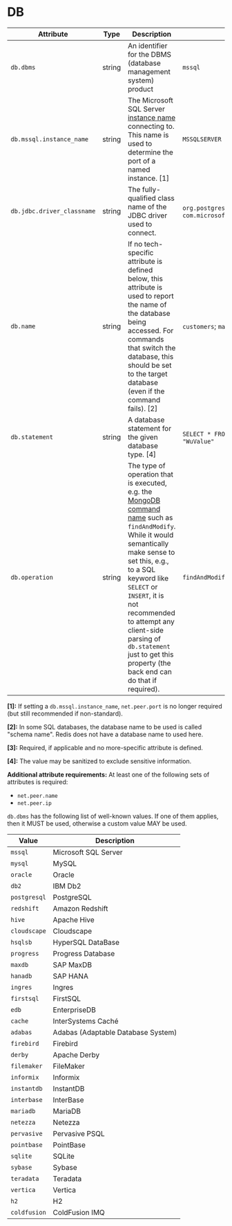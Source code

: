 # DB

<!-- semconv db(tag) -->
| Attribute  | Type | Description  | Examples  | Required |
|---|---|---|---|---|
| `db.dbms` | string | An identifier for the DBMS (database management system) product | `mssql` | Recommended for `db.type="sql"` |
| `db.mssql.instance_name` | string | The Microsoft SQL Server [instance name](https://docs.microsoft.com/en-us/sql/connect/jdbc/building-the-connection-url?view=sql-server-ver15) connecting to. This name is used to determine the port of a named instance. [1] | `MSSQLSERVER` | No |
| `db.jdbc.driver_classname` | string | The fully-qualified class name of the JDBC driver used to connect. | `org.postgresql.Driver`; `com.microsoft.sqlserver.jdbc.SQLServerDriver` | No |
| `db.name` | string | If no tech-specific attribute is defined below, this attribute is used to report the name of the database being accessed. For commands that switch the database, this should be set to the target database (even if the command fails). [2] | `customers`; `master` | Conditional [3] |
| `db.statement` | string | A database statement for the given database type. [4] | `SELECT * FROM wuser_table`; `SET mykey "WuValue"` | Required if applicable. |
| `db.operation` | string | The type of operation that is executed, e.g. the [MongoDB command name](https://docs.mongodb.com/manual/reference/command/#database-operations) such as `findAndModify`. While it would semantically make sense to set this, e.g., to a SQL keyword like `SELECT` or `INSERT`, it is not recommended to attempt any client-side parsing of `db.statement` just to get this property (the back end can do that if required). | `findAndModify` | Required, if `db.statement` is not applicable. |

**[1]:** If setting a `db.mssql.instance_name`, `net.peer.port` is no longer required (but still recommended if non-standard).

**[2]:** In some SQL databases, the database name to be used is called "schema name". Redis does not have a database name to used here.

**[3]:** Required, if applicable and no more-specific attribute is defined.

**[4]:** The value may be sanitized to exclude sensitive information.

**Additional attribute requirements:** At least one of the following sets of attributes is required:

* `net.peer.name`
* `net.peer.ip`

`db.dbms` has the following list of well-known values. If one of them applies, then it MUST be used, otherwise a custom value MAY be used.

| Value  | Description |
|---|---|
| `mssql` | Microsoft SQL Server |
| `mysql` | MySQL |
| `oracle` | Oracle |
| `db2` | IBM Db2 |
| `postgresql` | PostgreSQL |
| `redshift` | Amazon Redshift |
| `hive` | Apache Hive |
| `cloudscape` | Cloudscape |
| `hsqlsb` | HyperSQL DataBase |
| `progress` | Progress Database |
| `maxdb` | SAP MaxDB |
| `hanadb` | SAP HANA |
| `ingres` | Ingres |
| `firstsql` | FirstSQL |
| `edb` | EnterpriseDB |
| `cache` | InterSystems Caché |
| `adabas` | Adabas (Adaptable Database System) |
| `firebird` | Firebird |
| `derby` | Apache Derby |
| `filemaker` | FileMaker |
| `informix` | Informix |
| `instantdb` | InstantDB |
| `interbase` | InterBase |
| `mariadb` | MariaDB |
| `netezza` | Netezza |
| `pervasive` | Pervasive PSQL |
| `pointbase` | PointBase |
| `sqlite` | SQLite |
| `sybase` | Sybase |
| `teradata` | Teradata |
| `vertica` | Vertica |
| `h2` | H2 |
| `coldfusion` | ColdFusion IMQ |
<!-- endsemconv -->